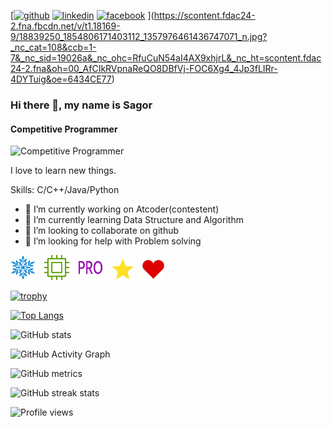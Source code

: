 [[<img src='https://cdn.jsdelivr.net/npm/simple-icons@3.0.1/icons/github.svg' alt='github' height='40'>](https://github.com/sagor-ece17)  [<img src='https://cdn.jsdelivr.net/npm/simple-icons@3.0.1/icons/linkedin.svg' alt='linkedin' height='40'>](https://www.linkedin.com/in/sagor-chakraborty-2a4a0a179/)  [<img src='https://cdn.jsdelivr.net/npm/simple-icons@3.0.1/icons/facebook.svg' alt='facebook' height='40'>](https://www.facebook.com/chakraborty.sagor)  ](https://scontent.fdac24-2.fna.fbcdn.net/v/t1.18169-9/18839250_1854806171403112_1357976461436747071_n.jpg?_nc_cat=108&ccb=1-7&_nc_sid=19026a&_nc_ohc=RfuCuN54aI4AX9xhjrL&_nc_ht=scontent.fdac24-2.fna&oh=00_AfCIkRVpnaReQO8DBfVj-FOC6Xg4_4Jp3fLIRr-4DYTuig&oe=6434CE77)
### Hi there 👋, my name is Sagor
#### Competitive Programmer
![Competitive Programmer](https://scontent.fdac24-4.fna.fbcdn.net/v/t1.6435-9/172764535_2760175380866182_5184385692040705856_n.jpg?_nc_cat=103&ccb=1-7&_nc_sid=09cbfe&_nc_ohc=IpDmTg7Kf98AX8g_uA2&_nc_oc=AQm8hFdZ_t6yMCnG0R7iSZW3b4iWXTjDALEB22RyU9c06rvxtFq5Zl-3dJADCxuXEh8&_nc_ht=scontent.fdac24-4.fna&oh=00_AfD4w3QwO68jSDt52nbr8-pTqJOl27qVz64UqxcVuJclWQ&oe=6434C500)

I love to learn new things. 

Skills: C/C++/Java/Python

- 🔭 I’m currently working on Atcoder(contestent) 
- 🌱 I’m currently learning Data Structure and Algorithm  
- 👯 I’m looking to collaborate on github 
- 🤔 I’m looking for help with Problem solving 




<a href='https://archiveprogram.github.com/'><img src='https://raw.githubusercontent.com/acervenky/animated-github-badges/master/assets/acbadge.gif' width='40' height='40'></a> <a href='https://docs.github.com/en/developers'><img src='https://raw.githubusercontent.com/acervenky/animated-github-badges/master/assets/devbadge.gif' width='40' height='40'></a> <a href='https://github.com/pricing'><img src='https://raw.githubusercontent.com/acervenky/animated-github-badges/master/assets/pro.gif' width='40' height='40'></a> <a href='https://stars.github.com/'><img src='https://raw.githubusercontent.com/acervenky/animated-github-badges/master/assets/starbadge.gif' width='35' height='35'></a> <a href='https://docs.github.com/en/github/supporting-the-open-source-community-with-github-sponsors'><img src='https://raw.githubusercontent.com/acervenky/animated-github-badges/master/assets/sponsorbadge.gif' width='35' height='35'></a> 

[![trophy](https://github-profile-trophy.vercel.app/?username=sagor-ece17)](https://github.com/ryo-ma/github-profile-trophy)

[![Top Langs](https://github-readme-stats.vercel.app/api/top-langs/?username=sagor-ece17)](https://github.com/anuraghazra/github-readme-stats)

![GitHub stats](https://github-readme-stats.vercel.app/api?username=sagor-ece17&show_icons=true)  

![GitHub Activity Graph](https://activity-graph.herokuapp.com/graph?username=sagor-ece17)  

![GitHub metrics](https://metrics.lecoq.io/sagor-ece17)  

![GitHub streak stats](https://streak-stats.demolab.com/?user=sagor-ece17)  

![Profile views](https://gpvc.arturio.dev/sagor-ece17)  

